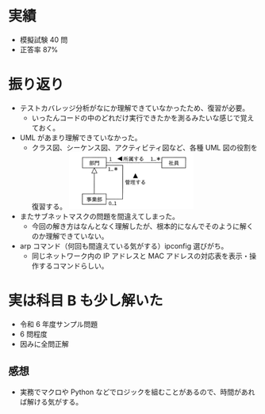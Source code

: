 # 実績

- 模擬試験 40 問
- 正答率 87%

# 振り返り

- テストカバレッジ分析がなにか理解できていなかったため、復習が必要。
  - いったんコードの中のどれだけ実行できたかを測るみたいな感じで覚えておく。
- UML があまり理解できていなかった。
  - クラス図、シーケンス図、アクティビティ図など、各種 UML 図の役割を復習する。
    ![alt text](image/image3.png)
- またサブネットマスクの問題を間違えてしまった。
  - 今回の解き方はなんとなく理解したが、根本的になんでそのように解くのか理解できていない。
- arp コマンド（何回も間違えている気がする）ipconfig 選びがち。
  - 同じネットワーク内の IP アドレスと MAC アドレスの対応表を表示・操作するコマンドらしい。

# 実は科目 B も少し解いた

- 令和 6 年度サンプル問題
- 6 問程度
- 因みに全問正解

## 感想

- 実務でマクロや Python などでロジックを組むことがあるので、時間があれば解ける気がする。
